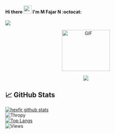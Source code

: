 #### Hi there <img src="https://media.giphy.com/media/hvRJCLFzcasrR4ia7z/giphy.gif" width="25px"/> I'm M Fajar N :octocat:

![](https://visitor-badge.glitch.me/badge?page_id=Buthzz) 
<p align="center">
<img src="https://avatars.githubusercontent.com/u/66818358?s=40&v=4" alt="GIF" width="150" height="128"/>
</p>
<p align="center">
<img src="https://img.shields.io/badge/Buthzz-blue">
  </p>
<!--  <p align="center">
  <a href="https://twitter.com/mfjrxn" target="blank"> <img src="https://img.shields.io/badge/@mfjrxn-30302f?style=flat&logo=twitter" /></a> 
  <a href="https://instagram.com/mfjrxn" target="blank"> <img src="https://img.shields.io/badge/@mfjrxn-30302f?style=flat&logo=instagram" /> </a>
   <a href="https://t.me/mfjrxn_bot" target="blank"> <img src="https://img.shields.io/badge/@mfjrxn-30302f?style=flat&logo=telegram" /> </a>
</p> -->

## &#x1f4c8; GitHub Stats 
[![hexfjr github stats](https://github-readme-stats.vercel.app/api?username=Buthzz&show_icons=true&theme=radical)](https://github.com/Buthzz) <br>
![Thropy](https://github-profile-trophy.vercel.app/?username=Buthzz&row=1&column=4)<br>
[![Top Langs](https://github-readme-stats.vercel.app/api/top-langs/?username=Buthzz&layout=compact)](https://github.com/Buthzz/)<br>
![Views](https://komarev.com/ghpvc/?username=Buthzz&label=Profile%20views&color=yellow&style=plastic)

